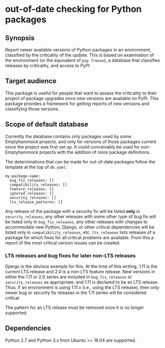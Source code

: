 # out-of-date checking for Python packages

## Synopsis

Report newer available versions of Python packages in an environment, classified
by the criticality of the update.  This is based on examination of the environment
(or the equivalent of `pip freeze`), a database that classifies releases by
criticality, and access to PyPI.

## Target audience

This package is useful for people that want to assess the criticality to their
project of package upgrades once new versions are available on PyPI.  This
package provides a framework for getting reports of new versions and classifying
those versions.

## Scope of default database

Currently the database contains only packages used by some Emptyhammock projects,
and only for versions of those packages current since the project was first set up.
It could conceivably be used for non-Emptyhammock projects with the addition of
more package definitions.

The determinations that can be made for out-of-date packages follow the template
at the top of `db.yaml`:

```
my-package-name:
  bug_fix_releases: []
  compatibility_releases: []
  feature_releases: []
  ignored_releases: []
  security_releases: []
  lts_release_patterns: []
```

Any release of the package with a security fix will be listed **only** in
`security_releases`, any other releases with some other type of bug fix
will be listed only in `bug_fix_releases`, any other releases with changes to
accommodate new Python, Django, or other critical dependencies will be
listed only in `compatibility_releases`, etc.  `lts_releases` lists releases
of a package for which fixes for all critical problems are available.  From
this a report of the most critical version issues can be created.

### LTS releases and bug fixes for later non-LTS releases

Django is the obvious example for this.  At the time of this writing, 1.11 is
the current LTS release and 2.0 is a non-LTS feature release.  New versions in
either the 1.11 or 2.0 series are included in `bug_fix_releases` or
`security_releases` as appropriate, and 1.11 is declared to be an LTS release.
Thus, if an environment is using 1.11.x (i.e., using the LTS release), then
only newer bug or security fix releases in the 1.11 series will be considered
critical.

The pattern for an LTS release must be removed once it is no longer supported.

## Dependencies

Python 2.7 and Python 3.x from Ubuntu >= 16.04 are supported.
